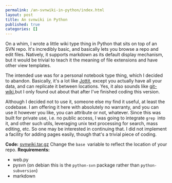 ```yaml
---
permalink: /an-svnwiki-in-python/index.html
layout: post
title: An svnwiki in Python
published: true
categories: []
---
```

On a whim, I wrote a little wiki type thing in Python that sits on top of an SVN repo. It's incredibly basic, and basically lets you browse a repo and edit files. Natively, it supports markdown as its default display mechanism, but it would be trivial to teach it the meaning of file extensions and have other view templates.

The intended use was for a personal notebook type thing, which I decided to abandon. Basically, it's a lot like <a href="http://jottit.com">Jottit</a>, except you actually have all your data, and can replicate it between locations. Yes, it also sounds like <a href="http://atonie.org/2008/02/git-wiki">git-wiki</a>,but I only found out about that after I've finished coding this version.

Although I decided not to use it, someone else my find it useful, at least the codebase. I am offering it here with absolutely no warranty, and you can use it however you like, you can attribute or not, whatever. Since this was built for private use, i.e. no public access, I was going to integrate <code>grep </code>into it, and other such utils, leveraging unix text processing for search, mass editing, etc. So one may be interested in continuing that. I did not implement a facility for adding pages easily, though that's a trivial piece of coding.

<strong>Code:</strong> <a href="http://www.mockingeye.com/wp-content/uploads/2008/06/svnwikitar.gz" title="svnwiki">svnwiki.tar.gz</a> Change the <code>base </code>variable to reflect the location of your repo.
<strong>Requirements:</strong>
<ul>
	<li>web.py</li>
	<li>pysvn (on debian this is the <code>python-svn</code> package rather than <code>python-subversion</code>)</li>
	<li>markdown</li>
</ul>
